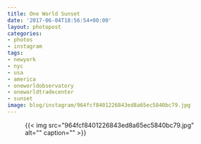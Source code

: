 ```yaml
---
title: One World Sunset
date: '2017-06-04T18:56:54+00:00'
layout: photopost
categories:
- photos
- instagram
tags:
- newyork
- nyc
- usa
- america
- oneworldobservatory
- oneworldtradecenter
- sunset
image: blog/instagram/964fcf8401226843ed8a65ec5840bc79.jpg
---
```


<figure class="photo photo--square">
  {{< img src="964fcf8401226843ed8a65ec5840bc79.jpg" alt="" caption="" >}}

</figure>



